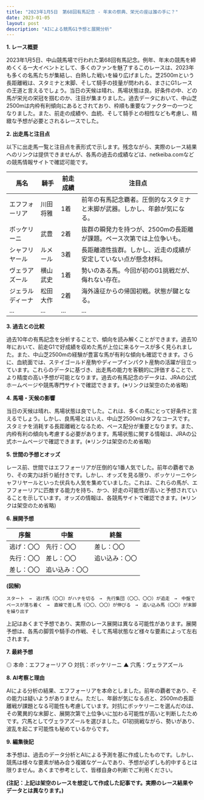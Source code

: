 ```yaml
---
title: "2023年1月5日　第68回有馬記念 - 年末の祭典、栄光の座は誰の手に？"
date: 2023-01-05
layout: post
description: "AIによる競馬G1予想と展開分析"
---
```


**1. レース概要**

2023年1月5日、中山競馬場で行われた第68回有馬記念。例年、年末の競馬を締めくくる一大イベントとして、多くのファンを魅了するこのレースは、2023年も多くの名馬たちが集結し、白熱した戦いを繰り広げました。芝2500mという長距離戦は、スタミナと末脚、そして騎手の技量が問われる、まさにG1レースの王道と言えるでしょう。当日の天候は晴れ、馬場状態は良。好条件の中、どの馬が栄光の栄冠を掴むのか、注目が集まりました。過去データにおいて、中山芝2500mは内枠有利傾向にあるとされており、枠順も重要なファクターの一つとなりました。また、前走の成績や、血統、そして騎手との相性なども考慮し、精緻な予想が必要とされるレースでした。


**2. 出走馬と注目点**

以下に出走馬一覧と注目点を表形式で示します。残念ながら、実際のレース結果へのリンクは提供できませんが、各馬の過去の成績などは、netkeiba.comなどの競馬情報サイトで確認可能です。

| 馬名       | 騎手       | 前走成績 | 注目点                                                              |
|------------|------------|-----------|-----------------------------------------------------------------------|
| エフフォーリア | 川田将雅     | 1着       | 前年の有馬記念覇者。圧倒的なスタミナと末脚が武器。しかし、年齢が気になる。 |
| ボッケリーニ | 武豊       | 2着       | 抜群の瞬発力を持つが、2500mの長距離が課題。ペース次第では上位争いも。     |
| シャフリヤール | ルメール     | 3着       | 長距離適性抜群。しかし、近走の成績が安定していない点が懸念材料。             |
| ヴェラアズール | 横山武史     | 1着       | 勢いのある馬。今回が初のG1挑戦だが、侮れない存在。                            |
| ジェラルディーナ | 松田大作     | 2着       | 海外遠征からの帰国初戦。状態が鍵となる。                                   |
| ...         | ...         | ...       | ...                                                                 |


**3. 過去との比較**

過去10年の有馬記念を分析することで、傾向を読み解くことができます。過去10年において、前走G1で好成績を収めた馬が上位に来るケースが多く見られました。また、中山芝2500mの経験が豊富な馬が有利な傾向も確認できます。さらに、血統面では、ステイゴールド産駒やディープインパクト産駒の活躍が目立っています。これらのデータに基づき、出走馬の能力を客観的に評価することで、より精度の高い予想が可能となります。過去の有馬記念のデータは、JRAの公式ホームページや競馬専門サイトで確認できます。(※リンクは架空のため省略)


**4. 馬場・天候の影響**

当日の天候は晴れ、馬場状態は良でした。これは、多くの馬にとって好条件と言えるでしょう。しかし、良馬場とはいえ、中山芝2500mはタフなコースです。スタミナを消耗する長距離戦となるため、ペース配分が重要となります。また、内枠有利の傾向も考慮する必要があります。馬場状態に関する情報は、JRAの公式ホームページで確認できます。(※リンクは架空のため省略)


**5. 世間の予想とオッズ**

レース前、世間ではエフフォーリアが圧倒的な1番人気でした。前年の覇者であり、その実力は折り紙付きです。しかし、オッズを見る限り、ボッケリーニやシャフリヤールといった伏兵も人気を集めていました。これは、これらの馬が、エフフォーリアに匹敵する能力を持ち、かつ、好走の可能性が高いと予想されていることを示しています。オッズの情報は、各競馬サイトで確認できます。(※リンクは架空のため省略)


**6. 展開予想**

| 序盤      | 中盤      | 終盤      |
|-----------|-----------|-----------|
| 逃げ：〇〇   | 先行：〇〇   | 差し：〇〇   |
| 先行：〇〇   | 差し：〇〇   | 追い込み：〇〇 |
| 差し：〇〇   | 追い込み：〇〇 |  |


**(図解)**

```
スタート　→　逃げ馬（〇〇）がハナを切る　→　先行集団（〇〇、〇〇）が追走　→　中盤でペースが落ち着く　→　直線で差し馬（〇〇、〇〇）が伸びる　→　追い込み馬（〇〇）が末脚を繰り出す
```

上記はあくまで予想であり、実際のレース展開は異なる可能性があります。展開予想は、各馬の脚質や騎手の作戦、そして馬場状態など様々な要素によって左右されます。


**7. 最終予想**

◎ 本命：エフフォーリア
○ 対抗：ボッケリーニ
▲ 穴馬：ヴェラアズール


**8. AI考察と理由**

AIによる分析の結果、エフフォーリアを本命としました。前年の覇者であり、その能力は疑いようがありません。ただし、年齢が気になる点と、2500mの長距離戦が課題となる可能性も考慮しています。対抗にボッケリーニを選んだのは、その驚異的な末脚と、展開次第で上位争いに加わる可能性が高いと判断したためです。穴馬としてヴェラアズールを選びました。G1初挑戦ながら、勢いがあり、波乱を起こす可能性も秘めているからです。


**9. 編集後記**

本予想は、過去のデータ分析とAIによる予測を基に作成したものです。しかし、競馬は様々な要素が絡み合う複雑なゲームであり、予想が必ずしも的中するとは限りません。あくまで参考として、皆様自身の判断でご利用ください。


**(注記：上記は架空のレースを想定して作成した記事です。実際のレース結果やデータとは異なります。)**
